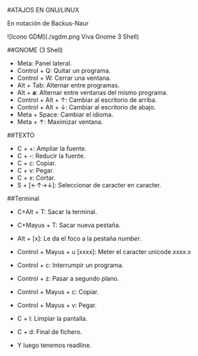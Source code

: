 #ATAJOS EN GNU/LINUX

En notación de Backus-Naur

![Icono GDM](./sgdm.png Viva Gnome 3 Shell)

##GNOME (3 Shell)

- Meta: Panel lateral.
- Control + Q: Quitar un programa.
- Control + W: Cerrar una ventana.
- Alt + Tab: Alternar entre programas.
- Alt + __a__: Alternar entre ventanas del mismo programa.
- Control + Alt + ↑: Cambiar al escritorio de arriba.
- Control + Alt + ↓: Cambiar al escritorio de abajo.
- Meta + Space: Cambiar el idioma.
- Meta + ↑: Maximizar ventana.

##TEXTO

- C + +: Ampliar la fuente.
- C + -: Reducir la fuente.
- C + c: Copiar.
- C + v: Pegar.
- C + x: Cortar.
- S + [←↑→↓]: Seleccionar de caracter en caracter.


##Terminal

- C+Alt + T: Sacar la terminal.
- C+Mayus + T: Sacar nueva pestaña.
- Alt + [x]: Le da el foco a la pestaña _number_.
- Control + Mayus + u [xxxx]: Meter el caracter unicode _xxxx_.x

- Control + c: Interrumpir un programa.
- Control + z: Pasar a segundo plano.

- Control + Mayus + c: Copiar.
- Control + Mayus + v: Pegar.
- C + l: Limpiar la pantalla.
- C + d: Final de fichero.
- Y luego tenemos readline.